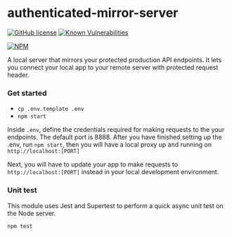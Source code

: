 # authenticated-mirror-server

[![GitHub license](https://img.shields.io/github/license/jeff-ong/simple-proxy-server)](https://github.com/jeff-ong/simple-proxy-server/blob/master/LICENSE) [![Known Vulnerabilities](https://snyk.io/test/github/jeff-ong/simple-proxy-server/badge.svg?targetFile=package.json)](https://snyk.io/test/github/jeff-ong/simple-proxy-server?targetFile=package.json)

[![NPM](https://nodei.co/npm/authenticated-mirror-server.png)](https://nodei.co/npm/authenticated-mirror-server/)

A local server that mirrors your protected production API endpoints. It lets you connect your local app to your remote server with protected request header.

### Get started

- `cp .env.template .env`
- `npm start`

Inside `.env`, define the credentials required for making requests to the your endpoints. The default port is 8888. After you have finished setting up the .env, run `npm start`, then you will have a local proxy up and running on `http://localhost:[PORT]`

Next, you will have to update your app to make requests to `http://localhost:[PORT]` instead in your local development environment.

### Unit test

This module uses Jest and Supertest to perform a quick async unit test on the Node server.

`npm test`

